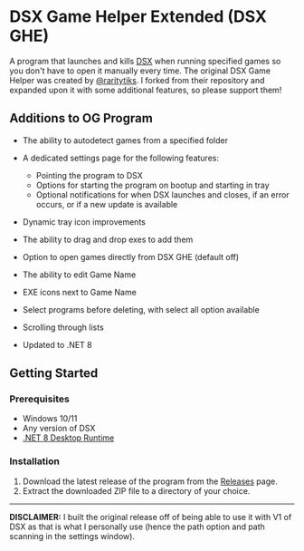 # DSX Game Helper Extended (DSX GHE)

A program that launches and kills [DSX](https://store.steampowered.com/app/1812620/DSX/) when running specified games so you don't have to open it manually every time. The original DSX Game Helper was created by [@raritytiks](https://github.com/raritytiks). I forked from their repository and expanded upon it with some additional features, so please support them!

## Additions to OG Program
* The ability to autodetect games from a specified folder
* A dedicated settings page for the following features:

  - Pointing the program to DSX
  - Options for starting the program on bootup and starting in tray
  - Optional notifications for when DSX launches and closes, if an error occurs, or if a new update is available
    
* Dynamic tray icon improvements
* The ability to drag and drop exes to add them
* Option to open games directly from DSX GHE (default off)
* The ability to edit Game Name
* EXE icons next to Game Name
* Select programs before deleting, with select all option available
* Scrolling through lists
* Updated to .NET 8

## Getting Started
### Prerequisites

- Windows 10/11
- Any version of DSX
- [.NET 8 Desktop Runtime](https://dotnet.microsoft.com/en-us/download/dotnet/thank-you/sdk-8.0.408-windows-x64-installer)

### Installation

1. Download the latest release of the program from the [Releases](https://github.com/raritytiks/dsx-game-helper/releases) page.
2. Extract the downloaded ZIP file to a directory of your choice.
---

**DISCLAIMER:** I built the original release off of being able to use it with V1 of DSX as that is what I personally use (hence the path option and path scanning in the settings window). 
